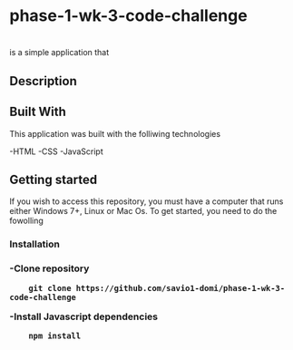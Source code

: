 # phase-1-wk-3-code-challenge
#
 is a simple application that 

## Description


## Built With
This application was built with the folliwing technologies

-HTML
-CSS
-JavaScript

## Getting started 
If you wish to access this repository, you must have a computer that runs either Windows 7+, Linux or Mac Os. 
To get started, you need to do the fowolling
<h3 centre>Installation<h3>
-Clone repository


        git clone https://github.com/savio1-domi/phase-1-wk-3-code-challenge


-Install Javascript dependencies


        npm install  
